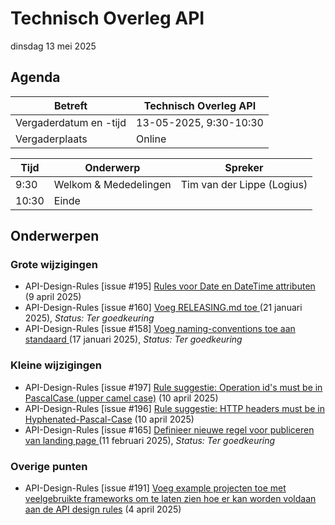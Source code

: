 <!-----------------------------







   :warning: Dit bestand wordt automatisch gegenereerd.
   :warning: Handmatige toevoegingen worden overschreven.







----------------------------->
# Technisch Overleg API

dinsdag 13 mei 2025

## Agenda

| Betreft                | Technisch Overleg API |
| ---------------------- | ------------------------------- |
| Vergaderdatum en -tijd | 13-05-2025, 9:30-10:30         |
| Vergaderplaats         | Online |                         |

| Tijd | Onderwerp |Spreker|
| --- | --- | --- |  
| 9:30| Welkom & Mededelingen        |    Tim van der Lippe (Logius) |
| 10:30 | Einde |

## Onderwerpen

### Grote wijzigingen
* API-Design-Rules [issue #195] [Rules voor Date en DateTime attributen](https://github.com/Logius-standaarden/API-Design-Rules/issues/195) (9 april 2025)
* API-Design-Rules [issue #160] [Voeg RELEASING.md toe](https://github.com/Logius-standaarden/API-Design-Rules/pull/160) (21 januari 2025), _Status: Ter goedkeuring_
* API-Design-Rules [issue #158] [Voeg naming-conventions toe aan standaard](https://github.com/Logius-standaarden/API-Design-Rules/pull/158) (17 januari 2025), _Status: Ter goedkeuring_

### Kleine wijzigingen
* API-Design-Rules [issue #197] [Rule suggestie: Operation id's must be in PascalCase (upper camel case)](https://github.com/Logius-standaarden/API-Design-Rules/issues/197) (10 april 2025)
* API-Design-Rules [issue #196] [Rule suggestie: HTTP headers must be in Hyphenated-Pascal-Case](https://github.com/Logius-standaarden/API-Design-Rules/issues/196) (10 april 2025)
* API-Design-Rules [issue #165] [Definieer nieuwe regel voor publiceren van landing page](https://github.com/Logius-standaarden/API-Design-Rules/pull/165) (11 februari 2025), _Status: Ter goedkeuring_

### Overige punten
* API-Design-Rules [issue #191] [Voeg example projecten toe met veelgebruikte frameworks om te laten zien hoe er kan worden voldaan aan de API design rules](https://github.com/Logius-standaarden/API-Design-Rules/issues/191) (4 april 2025)
